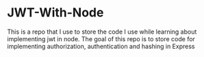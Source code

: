 # JWT-With-Node
This is a repo that I use to store the code I use while learning about implementing jwt in node. The goal of this repo is to store code for implementing authorization, authentication and hashing in Express
